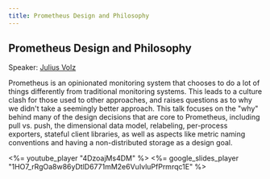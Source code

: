 ```yaml
---
title: Prometheus Design and Philosophy
---
```


## Prometheus Design and Philosophy

Speaker: [Julius Volz](/2016-berlin/speakers/julius-volz/)

Prometheus is an opinionated monitoring system that chooses to do a lot of
things differently from traditional monitoring systems. This leads to a
culture clash for those used to other approaches, and raises questions as to
why we didn't take a seemingly better approach. This talk focuses on the "why"
behind many of the design decisions that are core to Prometheus, including
pull vs. push, the dimensional data model, relabeling, per-process exporters,
stateful client libraries, as well as aspects like metric naming conventions
and having a non-distributed storage as a design goal.

<%= youtube_player "4DzoajMs4DM" %>
<%= google_slides_player "1HO7_rRgOa8w86yDtlD6771mM2e6VuIvluPfPrmrqc1E" %>
